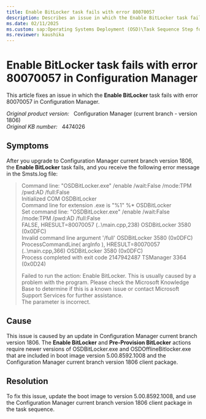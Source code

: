 ```yaml
---
title: Enable BitLocker task fails with error 80070057
description: Describes an issue in which the Enable BitLocker task fails with error 80070057 in Configuration Manager.
ms.date: 02/11/2025
ms.custom: sap:Operating Systems Deployment (OSD)\Task Sequence Step for BitLocker
ms.reviewer: kaushika
---
```

# Enable BitLocker task fails with error 80070057 in Configuration Manager

This article fixes an issue in which the **Enable BitLocker** task fails with error 80070057 in Configuration Manager.

_Original product version:_ &nbsp; Configuration Manager (current branch - version 1806)  
_Original KB number:_ &nbsp; 4474026

## Symptoms

After you upgrade to Configuration Manager current branch version 1806, the **Enable BitLocker** task fails, and you receive the following error message in the Smsts.log file:

> Command line: "OSDBitLocker.exe" /enable /wait:False /mode:TPM /pwd:AD /full:False  
> Initialized COM OSDBitLocker  
> Command line for extension .exe is "%1" %* OSDBitLocker  
> Set command line: "OSDBitLocker.exe" /enable /wait:False /mode:TPM /pwd:AD /full:False  
> FALSE, HRESULT=80070057 (..\main.cpp,238) OSDBitLocker  3580 (0x0DFC)  
> Invalid command line argument '/full' OSDBitLocker 3580 (0x0DFC)  
> ProcessCommandLine( argInfo ), HRESULT=80070057 (..\main.cpp,366) OSDBitLocker 3580 (0x0DFC)  
> Process completed with exit code 2147942487 TSManager 3364 (0x0D24)
>
> Failed to run the action: Enable BitLocker. This is usually caused by a problem with the program. Please check the Microsoft Knowledge Base to determine if this is a known issue or contact Microsoft Support Services for further assistance.  
> The parameter is incorrect.

## Cause

This issue is caused by an update in Configuration Manager current branch version 1806. The **Enable BitLocker** and **Pre-Provision BitLocker** actions require newer versions of OSDBitLocker.exe and OSDOfflineBitlocker.exe that are included in boot image version 5.00.8592.1008 and the Configuration Manager current branch version 1806 client package.

## Resolution

To fix this issue, update the boot image to version 5.00.8592.1008, and use the Configuration Manager current branch version 1806 client package in the task sequence.
